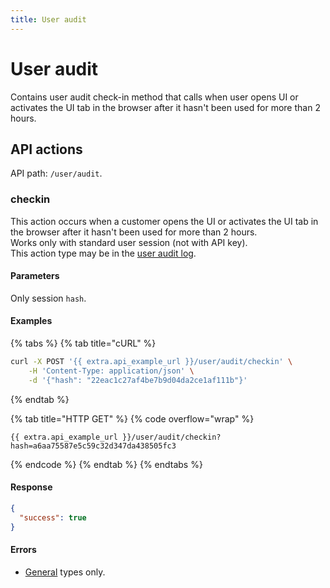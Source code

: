 ```yaml
---
title: User audit
---
```


# User audit

Contains user audit check-in method that calls when user opens UI or activates the UI tab in the browser after it hasn't been used for more than 2 hours.

## API actions

API path: `/user/audit`.

### checkin

This action occurs when a customer opens the UI or activates the UI tab in the browser after it hasn't been used for more than 2 hours.\
Works only with standard user session (not with API key).\
This action type may be in the [user audit log](audit_log.md#list).

#### Parameters

Only session `hash`.

#### Examples

{% tabs %}
{% tab title="cURL" %}
```sh
curl -X POST '{{ extra.api_example_url }}/user/audit/checkin' \
    -H 'Content-Type: application/json' \
    -d '{"hash": "22eac1c27af4be7b9d04da2ce1af111b"}'
```
{% endtab %}

{% tab title="HTTP GET" %}
{% code overflow="wrap" %}
```http
{{ extra.api_example_url }}/user/audit/checkin?hash=a6aa75587e5c59c32d347da438505fc3
```
{% endcode %}
{% endtab %}
{% endtabs %}

#### Response

```json
{
  "success": true
}
```

#### Errors

* [General](../../../../errors.md#error-codes) types only.

